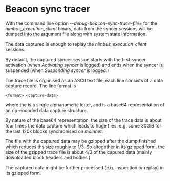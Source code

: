 Beacon sync tracer
==================

With the command line option *\-\-debug-beacon-sync-trace-file=<dump-file>*
for the *nimbus_execution_client* binary, data from the syncer sessions will
be dumped into the argument file *<dump-file>* along with system state
information.

The data captured is enough to replay the *nimbus_execution_client* sessions.

By default, the captured syncer session starts with the first syncer activation
(when *Activating syncer* is logged) and ends when the syncer is suspended
(when *Suspending syncer* is logged.)

The trace file *<dump-file>* is organised as an ASCII text file, each line
consists of a data capture record. The line format is

    <format> <capture-data>

where the *<format>* is a single alphanumeric letter, and *<capture-data>* is
a base64 representation of an rlp-encoded data capture structure.

By nature of the base64 representation, the size of the trace data is about
four times the data capture which leads to huge files, e.g. some 30GiB for the
last 120k blocks synchronised on *mainnet*.

The file with the captured data may be gzipped after the dump finished which
reduces ths size roughly to 1/3. So altogether in its gzipped form, the size
of the gzipped trace file is about 4/3 of the capured data (mainly downloaded
block headers and bodies.)

The captured data might be further processed (e.g. inspection or replay) in
its gzipped form.
